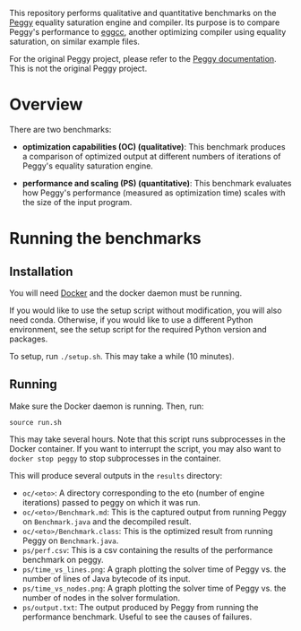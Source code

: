 This repository performs qualitative and quantitative benchmarks on the [Peggy](https://goto.ucsd.edu/~mstepp/peggy/) equality saturation engine and compiler. Its purpose is to compare Peggy's performance to [eggcc](https://github.com/egraphs-good/eggcc), another optimizing compiler using equality saturation, on similar example files.

For the original Peggy project, please refer to the [Peggy documentation](https://goto.ucsd.edu/~mstepp/peggy/). This is not the original Peggy project.

# Overview

There are two benchmarks:

- **optimization capabilities (OC) (qualitative)**: This benchmark produces a comparison of optimized output at different numbers of iterations of Peggy's equality saturation engine.

- **performance and scaling (PS) (quantitative)**: This benchmark evaluates how Peggy's performance (measured as optimization time) scales with the size of the input program.


# Running the benchmarks

## Installation

You will need [Docker](https://docs.docker.com/get-started/get-docker/) and the docker daemon must be running.

If you would like to use the setup script without modification, you will also need conda. Otherwise, if you would like to use a different Python environment, see the setup script for the required Python version and packages.

To setup, run `./setup.sh`. This may take a while (10 minutes).


## Running

Make sure the Docker daemon is running. Then, run:

```
source run.sh
```

This may take several hours.
Note that this script runs subprocesses in the Docker container. If you want to interrupt the script, you may also want to `docker stop peggy` to stop subprocesses in the container.


This will produce several outputs in the `results` directory:

- `oc/<eto>`: A directory corresponding to the eto (number of engine iterations) passed to peggy on which it was run.
- `oc/<eto>/Benchmark.md`: This is the captured output from running Peggy on `Benchmark.java` and the decompiled result.
- `oc/<eto>/Benchmark.class`: This is the optimized result from running Peggy on `Benchmark.java`.
- `ps/perf.csv`: This is a csv containing the results of the performance benchmark on peggy.
- `ps/time_vs_lines.png`: A graph plotting the solver time of Peggy vs. the number of lines of Java bytecode of its input.
- `ps/time_vs_nodes.png`: A graph plotting the solver time of Peggy vs. the number of nodes in the solver formulation.
- `ps/output.txt`: The output produced by Peggy from running the performance benchmark. Useful to see the causes of failures.
